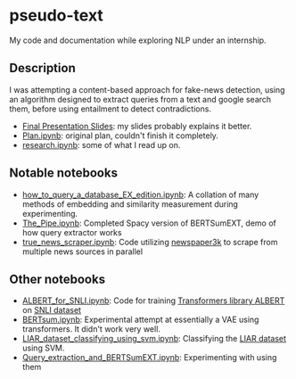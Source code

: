 # pseudo-text

My code and documentation while exploring NLP under an internship.

## Description

I was attempting a content-based approach for fake-news detection, using an algorithm designed to extract queries from a text and google search them, before using entailment to detect contradictions.

- [Final Presentation Slides](https://docs.google.com/presentation/d/1sQhYRWtfti5F14P6gyEYhAKyrRIYWjMRG3lKo0jkGoE/edit?usp=sharing): my slides probably explains it better.
- [Plan.ipynb](Plan.ipynb): original plan, couldn't finish it completely.
- [research.ipynb](research.ipynb): some of what I read up on.

## Notable notebooks

- [how_to_query_a_database_EX_edition.ipynb](how_to_query_a_database_EX_edition.ipynb): A collation of many methods of embedding and similarity measurement during experimenting.
- [The_Pipe.ipynb](The_Pipe.ipynb): Completed Spacy version of BERTSumEXT, demo of how query extractor works
- [true_news_scraper.ipynb](true_news_scraper.ipynb): Code utilizing [newspaper3k](https://newspaper.readthedocs.io/en/latest/) to scrape from multiple news sources in parallel

## Other notebooks

- [ALBERT_for_SNLI.ipynb](ALBERT_for_SNLI.ipynb): Code for training [Transformers library ALBERT](https://huggingface.co/transformers/) on [SNLI dataset](https://nlp.stanford.edu/projects/snli/)
- [BERTsum.ipynb](BERTsum.ipynb): Experimental attempt at essentially a VAE using transformers. It didn't work very well.
- [LIAR_dataset_classifying_using_svm.ipynb](LIAR_dataset_classifying_using_svm.ipynb): Classifying the [LIAR dataset](https://www.aclweb.org/anthology/P17-2067/) using SVM.
- [Query_extraction_and_BERTSumEXT.ipynb](Query_extraction_and_BERTSumEXT.ipynb): Experimenting with using them
